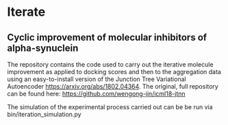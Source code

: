 # Iterate

## Cyclic improvement of molecular inhibitors of alpha-synuclein

The repository contains the code used to carry out the iterative molecule improvement as applied to docking scores and then to the aggregation data using an easy-to-install version of the Junction Tree Variational Autoencoder https://arxiv.org/abs/1802.04364. The original, full repository can be found here: https://github.com/wengong-jin/icml18-jtnn

The simulation of the experimental process carried out can be be run via bin/iteration_simulation.py
